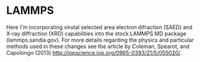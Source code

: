 LAMMPS
======

Here I'm incorporating virutal selected area electron difraction (SAED) and X-ray diffraction (XRD) capabilities into the stock LAMMPS MD package (lammps.sandia.gov).  For more details regarding the physics and particular methods used in these changes see the article by Coleman, Spearot, and Capolongo (2013) http://iopscience.iop.org/0965-0393/21/5/055020/.
